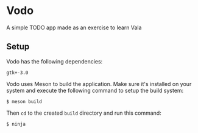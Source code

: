 # Vodo
A simple TODO app made as an exercise to learn Vala

## Setup
Vodo has the following dependencies:

```
gtk+-3.0
```

Vodo uses Meson to build the application. Make sure it's installed on your system
and execute the following command to setup the build system:

```
$ meson build
```

Then `cd` to the created `build` directory and run this command:

```
$ ninja
```
